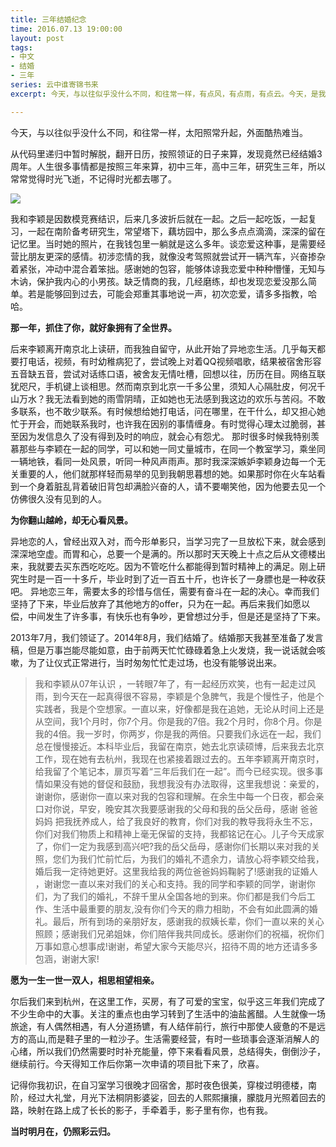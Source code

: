 ```yaml
---
title: 三年结婚纪念
time: 2016.07.13 19:00:00
layout: post
tags:
- 中文
- 结婚
- 三年
series: 云中谁寄锦书来
excerpt: 今天，与以往似乎没什么不同，和往常一样，有点风，有点雨，有点云。今天，是我们的结婚纪念日。

---
```

今天，与以往似乎没什么不同，和往常一样，太阳照常升起，外面酷热难当。

从代码里递归中暂时解脱，翻开日历，按照领证的日子来算，发现竟然已经结婚3周年。人生很多事情都是按照三年来算，初中三年，高中三年，研究生三年，所以常常觉得时光飞逝，不记得时光都去哪了。

<img src="{{ site.loadingImg }}" style="max-width: 350px; max-height: 600px;" data-src="http://blog.zhangweixiang.com/img/post/2016-07-13-three-years-marriage-memory_01.jpg" />

我和李颖是因数模竞赛结识，后来几多波折后就在一起。之后一起吃饭，一起复习，一起在南阶备考研究生，常望塔下，藕坊园中，那么多点点滴滴，深深的留在记忆里。当时她的照片，在我钱包里一躺就是这么多年。谈恋爱这种事，是需要经营比朋友更深的感情。初涉恋情的我，就像没考驾照就尝试开一辆汽车，兴奋掺杂着紧张，冲动中混合着笨拙。感谢她的包容，能够体谅我恋爱中种种懵懂，无知与木讷，保护我内心的小男孩。缺乏情商的我，几经磨练，却也发现恋爱没那么简单。若是能够回到过去，可能会郑重其事地说一声，初次恋爱，请多多指教，哈哈。

**那一年，抓住了你，就好象拥有了全世界。**

后来李颖离开南京北上读研，而我独自留守，从此开始了异地恋生活。几乎每天都要打电话，视频，有时幼稚病犯了，尝试晚上对着QQ视频唱歌，结果被宿舍形容五音缺五音，尝试对话练口语，被舍友无情吐槽，回想以往，历历在目。网络互联犹咫尺，手机键上谈相思。然而南京到北京一千多公里，须知人心隔肚皮，何况千山万水？我无法看到她的雨雪阴晴，正如她也无法感到我这边的欢乐与苦闷。不敢多联系，也不敢少联系。有时候想给她打电话，问在哪里，在干什么，却又担心她忙于开会，而她联系我时，也许我在因别的事情缠身。有时觉得心理太过脆弱，甚至因为发信息久了没有得到及时的响应，就会心有怨尤。
那时很多时候我特别羡慕那些与李颖在一起的同学，可以和她一同丈量城市，在同一个教室学习，乘坐同一辆地铁，看同一处风景，听同一种风声雨声。那时我深深嫉妒李颖身边每一个无关重要的人，他们就那样轻而易举的见到我朝思暮想的她。如果那时你在火车站看到一个身着脏乱背着破旧背包却满脸兴奋的人，请不要嘲笑他，因为他要去见一个仿佛很久没有见到的人。

**为你翻山越岭，却无心看风景。**

异地恋的人，曾经出双入对，而今形单影只，当学习完了一旦放松下来，就会感到深深地空虚。而胃和心，总要一个是满的。所以那时天天晚上十点之后从文德楼出来，我就要去买东西吃吃吃。因为不管吃什么都能得到暂时精神上的满足。刚上研究生时是一百一十多斤，毕业时到了近一百五十斤，也许长了一身膘也是一种收获吧。 异地恋三年，需要太多的珍惜与信任，需要有奋斗在一起的决心。幸而我们坚持了下来，毕业后放弃了其他地方的offer，只为在一起。再后来我们如愿以偿，中间发生了许多事，有快乐也有争吵，更曾想过分手，但是还是坚持了下来。

2013年7月，我们领证了。2014年8月，我们结婚了。结婚那天我甚至准备了发言稿，但是万事岂能尽能如意，由于前两天忙忙碌碌着急上火发烧，我一说话就会咳嗽，为了让仪式正常进行，当时匆匆忙忙走过场，也没有能够说出来。

> 我和李颖从07年认识 ，一转眼7年了，有一起经历欢笑，也有一起走过风雨，到今天在一起真得很不容易，李颖是个急脾气，我是个慢性子，他是个实践者，我是个空想家。一直以来，好像都是我在追她，无论从时间上还是从空间，我1个月时，你7个月。你是我的7倍。我2个月时，你8个月。你是我的4倍。我一岁时，你两岁，你是我的两倍。只要我们永远在一起，我们总在慢慢接近。本科毕业后，我留在南京，她去北京读硕博，后来我去北京工作，现在她有去杭州，我现在也紧接着跟过去的。五年李颖离开南京时，给我留了个笔记本，扉页写着“三年后我们在一起”。而今已经实现。很多事情如果没有她的督促和鼓励，我想我没有办法取得，这里我想说：亲爱的，谢谢你，感谢你一直以来对我的包容和理解。在余生中每一个日夜，都会亲口对你说，早安，晚安其次我要感谢我的父母和我的岳父岳母，感谢 爸爸 妈妈 把我抚养成人，给了我良好的教育，你们对我的教导我将永生不忘，你们对我们物质上和精神上毫无保留的支持，我都铭记在心。儿子今天成家了，你们一定为我感到高兴吧?我的岳父岳母，感谢你们长期以来对我的关照，您们为我们忙前忙后，为我们的婚礼不遗余力，请放心将李颖交给我，婚后我一定待她更好。这里我给我的两位爸爸妈妈鞠躬了!感谢我的证婚人 ，谢谢您一直以来对我们的关心和支持。我的同学和李颖的同学，谢谢你们，为了我们的婚礼，不辞千里从全国各地的到来。你们都是我们今后工作、生活中最重要的朋友,没有你们今天的鼎力相助，不会有如此圆满的婚礼。最后，所有到场的亲朋好友，感谢我的叔姨长辈，你们一直以来的关心照顾；感谢我们兄弟姐妹，你们陪伴我共同成长。感谢你们的祝福，祝你们万事如意心想事成!谢谢，希望大家今天能尽兴，招待不周的地方还请多多包涵，谢谢大家! 

**愿为一生一世一双人，相思相望相亲。**

尔后我们来到杭州，在这里工作，买房，有了可爱的宝宝，似乎这三年我们完成了不少生命中的大事。关注的重点也由学习转到了生活中的油盐酱醋。人生就像一场旅途，有人偶然相遇，有人分道扬镳，有人结伴前行，旅行中那使人疲惫的不是远方的高山,而是鞋子里的一粒沙子。生活需要经营，有时一些琐事会逐渐消解人的心绪，所以我们仍然需要时时补充能量，停下来看看风景，总结得失，倒倒沙子，继续前行。今天得知工作后你第一次申请的项目批下来了，欣喜。

记得你我初识，在自习室学习很晚才回宿舍，那时夜色很美，穿梭过明德楼，南阶，经过大礼堂，月光下法桐阴影婆娑，回去的人熙熙攘攘，朦胧月光照着回去的路，映射在路上成了长长的影子，手牵着手，影子里有你，也有我。

**当时明月在，仍照彩云归。**

